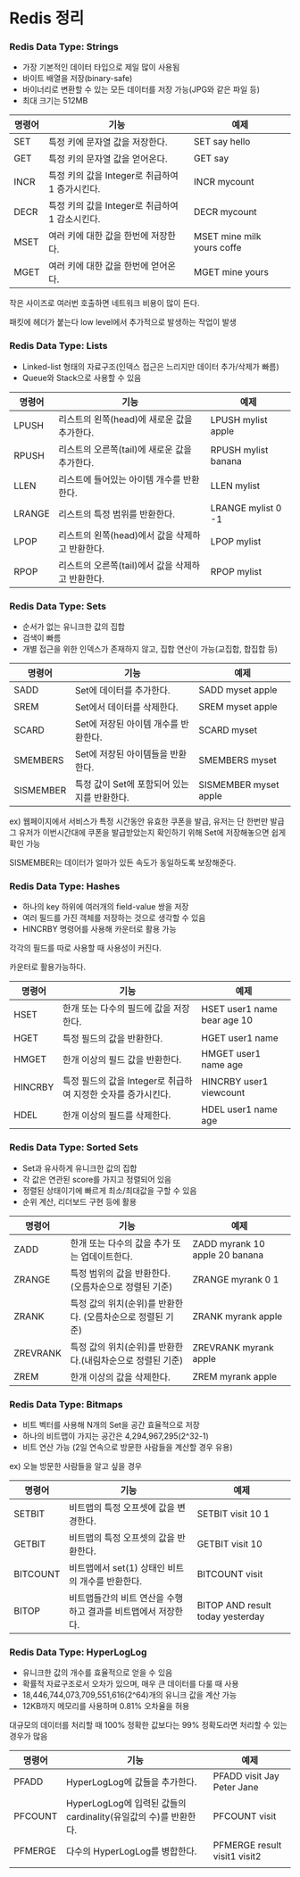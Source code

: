 # Redis 정리
### Redis Data Type: Strings

- 가장 기본적인 데이터 타입으로 제일 많이 사용됨
- 바이트 배열을 저장(binary-safe)
- 바이너리로 변환할 수 있는 모든 데이터를 저장 가능(JPG와 같은 파일 등)
- 최대 크기는 512MB

| 명령어 | 기능 | 예제 |
| --- | --- | --- |
| SET | 특정 키에 문자열 값을 저장한다. | SET say hello |
| GET | 특정 키의 문자열 값을 얻어온다. | GET say |
| INCR | 특정 키의 값을 Integer로 취급하여 1 증가시킨다. | INCR mycount |
| DECR | 특정 키의 값을 Integer로 취급하여 1 감소시킨다. | DECR mycount |
| MSET | 여러 키에 대한 값을 한번에 저장한다. | MSET mine milk yours coffe |
| MGET | 여러 키에 대한 값을 한번에 얻어온다. | MGET mine yours |

작은 사이즈로 여러번 호출하면 네트워크 비용이 많이 든다.

패킷에 헤더가 붙는다 low level에서 추가적으로 발생하는 작업이 발생

### Redis Data Type: Lists

- Linked-list 형태의 자료구조(인덱스 접근은 느리지만 데이터 추가/삭제가 빠름)
- Queue와 Stack으로 사용할 수 있음

| 명령어 | 기능 | 예제 |
| --- | --- | --- |
| LPUSH | 리스트의 왼쪽(head)에 새로운 값을 추가한다. | LPUSH mylist apple |
| RPUSH | 리스트의 오른쪽(tail)에 새로운 값을 추가한다. | RPUSH mylist banana |
| LLEN | 리스트에 들어있는 아이템 개수를 반환한다. | LLEN mylist |
| LRANGE | 리스트의 특정 범위를 반환한다. | LRANGE mylist 0 -1 |
| LPOP | 리스트의 왼쪽(head)에서 값을 삭제하고 반환한다. | LPOP mylist |
| RPOP | 리스트의 오른쪽(tail)에서 값을 삭제하고 반환한다. | RPOP mylist |

### Redis Data Type: Sets

- 순서가 없는 유니크한 값의 집합
- 검색이 빠름
- 개별 접근을 위한 인덱스가 존재하지 않고, 집합 연산이 가능(교집합, 합집합 등)

| 명령어 | 기능 | 예제 |
| --- | --- | --- |
| SADD | Set에 데이터를 추가한다. | SADD myset apple |
| SREM | Set에서 데이터를 삭제한다. | SREM myset apple |
| SCARD | Set에 저장된 아이템 개수를 반환한다. | SCARD myset |
| SMEMBERS | Set에 저장된 아이템들을 반환한다. | SMEMBERS myset |
| SISMEMBER | 특정 값이 Set에 포함되어 있는지를 반환한다. | SISMEMBER myset apple |

ex) 웹페이지에서 서비스가 특정 시간동안 유효한 쿠폰을 발급, 유저는 단 한번만 발급 그 유저가 이번시간대에 쿠폰을 발급받았는지 확인하기 위해 Set에 저장해놓으면 쉽게 확인 가능

SISMEMBER는 데이터가 얼마가 있든 속도가 동일하도록 보장해준다.

### Redis Data Type: Hashes

- 하나의 key 하위에 여러개의 field-value 쌍을 저장
- 여러 필드를 가진 객체를 저장하는 것으로 생각할 수 있음
- HINCRBY 명령어를 사용해 카운터로 활용 가능

각각의 필드를 따로 사용할 때 사용성이 커진다.

카운터로 활용가능하다.

| 명령어 | 기능 | 예제 |
| --- | --- | --- |
| HSET | 한개 또는 다수의 필드에 값을 저장한다. | HSET user1 name bear age 10 |
| HGET | 특정 필드의 값을 반환한다. | HGET user1 name |
| HMGET | 한개 이상의 필드 값을 반환한다. | HMGET user1 name age |
| HINCRBY | 특정 필드의 값을 Integer로 취급하여 지정한 숫자를 증가시킨다. | HINCRBY user1 viewcount |
| HDEL | 한개 이상의 필드를 삭제한다. | HDEL user1 name age |

### Redis Data Type: Sorted Sets

- Set과 유사하게 유니크한 값의 집합
- 각 값은 연관된 score를 가지고 정렬되어 있음
- 정렬된 상태이기에 빠르게 최소/최대값을 구할 수 있음
- 순위 계산, 리더보드 구현 등에 활용

| 명령어 | 기능 | 예제 |
| --- | --- | --- |
| ZADD | 한개 또는 다수의 값을 추가 또는 업데이트한다. | ZADD myrank 10 apple 20 banana |
| ZRANGE | 특정 범위의 값을 반환한다. (오름차순으로 정렬된 기준) | ZRANGE myrank 0 1 |
| ZRANK | 특정 값의 위치(순위)를 반환한다. (오름차순으로 정렬된 기준) | ZRANK myrank apple |
| ZREVRANK | 특정 값의 위치(순위)를 반환한다.(내림차순으로 정렬된 기준) | ZREVRANK myrank apple |
| ZREM | 한개 이상의 값을 삭제한다. | ZREM myrank apple |

### Redis Data Type: Bitmaps

- 비트 벡터를 사용해 N개의 Set을 공간 효율적으로 저장
- 하나의 비트맵이 가지는 공간은 4,294,967,295(2^32-1)
- 비트 연산 가능 (2일 연속으로 방문한 사람들을 계산할 경우 유용)

ex) 오늘 방문한 사람들을 알고 싶을 경우

| 명령어 | 기능 | 예제 |
| --- | --- | --- |
| SETBIT | 비트맵의 특정 오프셋에 값을 변경한다. | SETBIT visit 10 1 |
| GETBIT | 비트맵의 특정 오프셋의 값을 반환한다. | GETBIT visit 10 |
| BITCOUNT | 비트맵에서 set(1) 상태인 비트의 개수를 반환한다. | BITCOUNT visit |
| BITOP | 비트맵들간의 비트 연산을 수행하고 결과를 비트맵에서 저장한다. | BITOP AND result today yesterday |

### Redis Data Type: HyperLogLog

- 유니크한 값의 개수를 효율적으로 얻을 수 있음
- 확률적 자료구조로서 오차가 있으며, 매우 큰 데이터를 다룰 때 사용
- 18,446,744,073,709,551,616(2^64)개의 유니크 값을 계산 가능
- 12KB까지 메모리를 사용하며 0.81% 오차율을 허용

대규모의 데이터를 처리할 때 100% 정확한 값보다는 99% 정확도라면 처리할 수 있는 경우가 많음

| 명령어 | 기능 | 예제 |
| --- | --- | --- |
| PFADD | HyperLogLog에 값들을 추가한다. | PFADD visit Jay Peter Jane |
| PFCOUNT | HyperLogLog에 입력된 값들의 cardinality(유일값의 수)를 반환한다. | PFCOUNT visit |
| PFMERGE | 다수의 HyperLogLog를 병합한다. | PFMERGE result visit1 visit2 |
|  |  |  |
